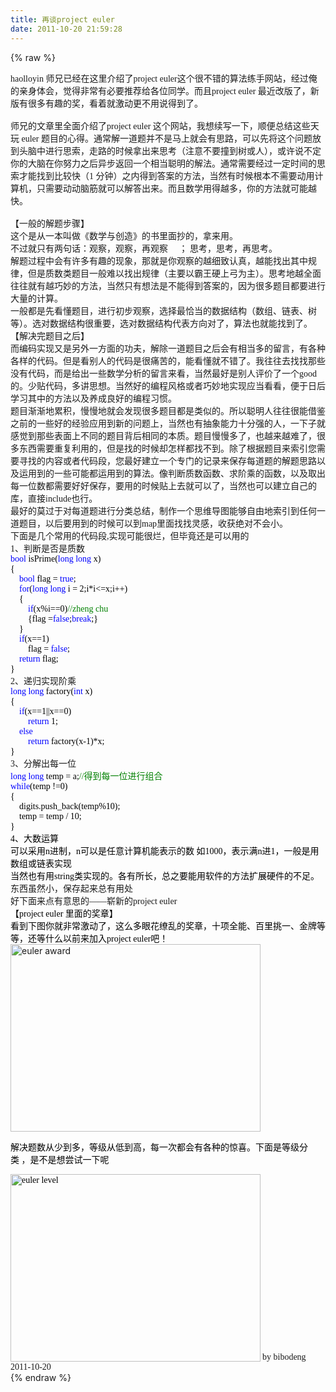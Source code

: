 ```yaml
---
title: 再谈project euler
date: 2011-10-20 21:59:28
---
```

{% raw %}
<div><span style="font-family:'Microsoft YaHei';font-size:14px;">haolloyin 师兄已经在这里介绍了project 
euler这个很不错的算法练手网站，经过俺的亲身体会，觉得非常有必要推荐给各位同学。而且project euler 
最近改版了，新版有很多有趣的奖，看着就激动更不用说得到了。</span></div>
<span style="font-family:'Microsoft YaHei';font-size:14px;"> </span><span style="font-family:'Microsoft YaHei';font-size:14px;"> </span><div><span style="font-family:'Microsoft YaHei';font-size:14px;">&nbsp;</span></div>
<span style="font-family:'Microsoft YaHei';font-size:14px;"> </span><span style="font-family:'Microsoft YaHei';font-size:14px;"> </span><div><span style="font-family:'Microsoft YaHei';font-size:14px;">师兄的文章里全面介绍了project euler 这个网站，我想续写一下，顺便总结这些天玩 euler 
题目的心得。通常解一道题并不是马上就会有思路，可以先将这个问题放到头脑中进行思索，走路的时候拿出来思考（注意不要撞到树或人），或许说不定你的大脑在你努力之后异步返回一个相当聪明的解法。通常需要经过一定时间的思索才能找到比较快（1 
分钟）之内得到答案的方法，当然有时候根本不需要动用计算机，只需要动动脑筋就可以解答出来。而且数学用得越多，你的方法就可能越快。</span></div>
<span style="font-family:'Microsoft YaHei';font-size:14px;"> </span><span style="font-family:'Microsoft YaHei';font-size:14px;"> </span><div><span style="font-family:'Microsoft YaHei';font-size:14px;">&nbsp;</span></div>
<span style="font-family:'Microsoft YaHei';font-size:14px;"> </span><span style="font-family:'Microsoft YaHei';font-size:14px;"> </span><div><span style="font-family:'Microsoft YaHei';font-size:14px;">【一般的解题步骤】</span></div>
<span style="font-family:'Microsoft YaHei';font-size:14px;"> </span><span style="font-family:'Microsoft YaHei';font-size:14px;"> </span><div><span style="font-family:'Microsoft YaHei';font-size:14px;">这个是从一本叫做《数学与创造》的书里面抄的，拿来用。</span></div>
<span style="font-family:'Microsoft YaHei';font-size:14px;"> </span><span style="font-family:'Microsoft YaHei';font-size:14px;"> </span><div><span style="font-family:'Microsoft YaHei';font-size:14px;">不过就只有两句话：观察，观察，再观察&nbsp;&nbsp;&nbsp;&nbsp; ； 思考，思考，再思考。</span></div>
<span style="font-family:'Microsoft YaHei';font-size:14px;"> </span><span style="font-family:'Microsoft YaHei';font-size:14px;"> </span><div><span style="font-family:'Microsoft YaHei';font-size:14px;">解题过程中会有许多有趣的现象，那就是你观察的越细致认真，越能找出其中规律，但是质数类题目一般难以找出规律（主要以霸王硬上弓为主）。思考地越全面往往就有越巧妙的方法，当然只有想法是不能得到答案的，因为很多题目都要进行大量的计算。</span></div>
<span style="font-family:'Microsoft YaHei';font-size:14px;"> </span><span style="font-family:'Microsoft YaHei';font-size:14px;"> </span><div><span style="font-family:'Microsoft YaHei';font-size:14px;">一般都是先看懂题目，进行初步观察，选择最恰当的数据结构（数组、链表、树等）。选对数据结构很重要，选对数据结构代表方向对了，算法也就能找到了。</span></div>
<span style="font-family:'Microsoft YaHei';font-size:14px;"> </span><span style="font-family:'Microsoft YaHei';font-size:14px;"> </span><div><span style="font-family:'Microsoft YaHei';font-size:14px;">【解决完题目之后】</span></div>
<span style="font-family:'Microsoft YaHei';font-size:14px;"> </span><span style="font-family:'Microsoft YaHei';font-size:14px;"> </span><div><span style="font-family:'Microsoft YaHei';font-size:14px;">而编码实现又是另外一方面的功夫，解除一道题目之后会有相当多的留言，有各种各样的代码。但是看别人的代码是很痛苦的，能看懂就不错了。我往往去找找那些没有代码，而是给出一些数学分析的留言来看，当然最好是别人评价了一个good的。少贴代码，多讲思想。当然好的编程风格或者巧妙地实现应当看看，便于日后学习其中的方法以及养成良好的编程习惯。</span></div>
<span style="font-family:'Microsoft YaHei';font-size:14px;"> </span><span style="font-family:'Microsoft YaHei';font-size:14px;"> </span><div><span style="font-family:'Microsoft YaHei';font-size:14px;">题目渐渐地累积，慢慢地就会发现很多题目都是类似的。所以聪明人往往很能借鉴之前的一些好的经验应用到新的问题上，当然也有抽象能力十分强的人，一下子就感觉到那些表面上不同的题目背后相同的本质。题目慢慢多了，也越来越难了，很多东西需要重复利用的，但是找的时候却怎样都找不到。除了根据题目来索引您需要寻找的内容或者代码段，您最好建立一个专门的记录来保存每道题的解题思路以及运用到的一些可能都运用到的算法。像判断质数函数、求阶乘的函数，以及取出每一位数都需要好好保存，要用的时候贴上去就可以了，当然也可以建立自己的库，直接include也行。</span></div>
<span style="font-family:'Microsoft YaHei';font-size:14px;"> </span><span style="font-family:'Microsoft YaHei';font-size:14px;"> </span><div><span style="font-family:'Microsoft YaHei';font-size:14px;">最好的莫过于对每道题进行分类总结，制作一个思维导图能够自由地索引到任何一道题目，以后要用到的时候可以到map里面找找灵感，收获绝对不会小。</span></div>
<span style="font-family:'Microsoft YaHei';font-size:14px;"> </span><span style="font-family:'Microsoft YaHei';font-size:14px;"> </span><div><span style="font-family:'Microsoft YaHei';font-size:14px;">下面是几个常用的代码段,实现可能很烂，但毕竟还是可以用的</span></div>
<span style="font-family:'Microsoft YaHei';font-size:14px;"> </span><span style="font-family:'Microsoft YaHei';font-size:14px;"> </span><div><span style="font-family:'Microsoft YaHei';font-size:14px;">1、判断是否是质数</span></div>
<span style="font-family:'Microsoft YaHei';font-size:14px;"> </span><span style="font-family:'Microsoft YaHei';font-size:14px;"> </span><div><span style="font-family:'Microsoft YaHei';font-size:14px;"> </span><div><span style="color:#0000ff;font-family:'Microsoft YaHei';font-size:14px;">bool<span style="color:windowtext;font-family:'Microsoft YaHei';font-size:14px;"> isPrime(</span>long<span style="color:windowtext;font-family:'Microsoft YaHei';font-size:14px;"> </span>long<span style="color:windowtext;font-family:'Microsoft YaHei';font-size:14px;"> x)</span></span></div>
<span style="font-family:'Microsoft YaHei';font-size:14px;"> </span><span style="font-family:'Microsoft YaHei';font-size:14px;"> </span><div><span style="color:windowtext;font-family:'Microsoft YaHei';font-size:14px;">{</span></div>
<span style="font-family:'Microsoft YaHei';font-size:14px;"> </span><span style="font-family:'Microsoft YaHei';font-size:14px;"> </span><div><span style="color:windowtext;font-family:'Microsoft YaHei';font-size:14px;">&nbsp;&nbsp;&nbsp;&nbsp;<span style="color:#0000ff;font-family:'Microsoft YaHei';font-size:14px;">bool</span> flag = <span style="color:#0000ff;font-family:'Microsoft YaHei';font-size:14px;">true</span>;</span></div>
<span style="font-family:'Microsoft YaHei';font-size:14px;"> </span><span style="font-family:'Microsoft YaHei';font-size:14px;"> </span><div><span style="color:windowtext;font-family:'Microsoft YaHei';font-size:14px;">&nbsp;&nbsp;&nbsp;&nbsp;<span style="color:#0000ff;font-family:'Microsoft YaHei';font-size:14px;">for</span>(<span style="color:#0000ff;font-family:'Microsoft YaHei';font-size:14px;">long</span> <span style="color:#0000ff;font-family:'Microsoft YaHei';font-size:14px;">long</span> i = 2;i*i&lt;=x;i++)</span></div>
<span style="font-family:'Microsoft YaHei';font-size:14px;"> </span><span style="font-family:'Microsoft YaHei';font-size:14px;"> </span><div><span style="color:windowtext;font-family:'Microsoft YaHei';font-size:14px;">&nbsp;&nbsp;&nbsp;&nbsp;{</span></div>
<span style="font-family:'Microsoft YaHei';font-size:14px;"> </span><span style="font-family:'Microsoft YaHei';font-size:14px;"> </span><div><span style="color:windowtext;font-family:'Microsoft YaHei';font-size:14px;">&nbsp;&nbsp;&nbsp;&nbsp;&nbsp;&nbsp;&nbsp;&nbsp;<span style="color:#0000ff;font-family:'Microsoft YaHei';font-size:14px;">if</span>(x%i==0)<span style="color:#008000;font-family:'Microsoft YaHei';font-size:14px;">//zheng 
chu</span></span></div>
<span style="font-family:'Microsoft YaHei';font-size:14px;"> </span><span style="font-family:'Microsoft YaHei';font-size:14px;"> </span><div><span style="color:windowtext;font-family:'Microsoft YaHei';font-size:14px;">&nbsp;&nbsp;&nbsp;&nbsp;&nbsp;&nbsp;&nbsp;&nbsp;{flag =<span style="color:#0000ff;font-family:'Microsoft YaHei';font-size:14px;">false</span>;<span style="color:#0000ff;font-family:'Microsoft YaHei';font-size:14px;">break</span>;}</span></div>
<span style="font-family:'Microsoft YaHei';font-size:14px;"> </span><span style="font-family:'Microsoft YaHei';font-size:14px;"> </span><div><span style="color:windowtext;font-family:'Microsoft YaHei';font-size:14px;">&nbsp;&nbsp;&nbsp;&nbsp;}</span></div>
<span style="font-family:'Microsoft YaHei';font-size:14px;"> </span><span style="font-family:'Microsoft YaHei';font-size:14px;"> </span><div><span style="color:windowtext;font-family:'Microsoft YaHei';font-size:14px;">&nbsp;&nbsp;&nbsp;&nbsp;<span style="color:#0000ff;font-family:'Microsoft YaHei';font-size:14px;">if</span>(x==1)</span></div>
<span style="font-family:'Microsoft YaHei';font-size:14px;"> </span><span style="font-family:'Microsoft YaHei';font-size:14px;"> </span><div><span style="color:windowtext;font-family:'Microsoft YaHei';font-size:14px;">&nbsp;&nbsp;&nbsp;&nbsp;&nbsp;&nbsp;&nbsp;&nbsp;flag = <span style="color:#0000ff;font-family:'Microsoft YaHei';font-size:14px;">false</span>;</span></div>
<span style="font-family:'Microsoft YaHei';font-size:14px;"> </span><span style="font-family:'Microsoft YaHei';font-size:14px;"> </span><div><span style="color:windowtext;font-family:'Microsoft YaHei';font-size:14px;">&nbsp;&nbsp;&nbsp;&nbsp;<span style="color:#0000ff;font-family:'Microsoft YaHei';font-size:14px;">return</span> flag;</span></div>
<span style="font-family:'Microsoft YaHei';font-size:14px;"> </span><span style="font-family:'Microsoft YaHei';font-size:14px;"> </span><span style="color:windowtext;font-family:'Microsoft YaHei';font-size:14px;">}</span><span style="font-family:'Microsoft YaHei';font-size:14px;">&nbsp; </span></div>
<span style="font-family:'Microsoft YaHei';font-size:14px;"> </span><span style="font-family:'Microsoft YaHei';font-size:14px;"> </span><div><span style="font-family:'Microsoft YaHei';font-size:14px;">2、递归实现阶乘</span></div>
<span style="font-family:'Microsoft YaHei';font-size:14px;"> </span><span style="font-family:'Microsoft YaHei';font-size:14px;"> </span><div><span style="font-family:'Microsoft YaHei';font-size:14px;"> </span><div><span style="color:#0000ff;font-family:'Microsoft YaHei';font-size:14px;">long<span style="color:windowtext;font-family:'Microsoft YaHei';font-size:14px;"> </span>long<span style="color:windowtext;font-family:'Microsoft YaHei';font-size:14px;"> 
factory(</span>int<span style="color:windowtext;font-family:'Microsoft YaHei';font-size:14px;"> x)</span></span></div>
<span style="font-family:'Microsoft YaHei';font-size:14px;"> </span><span style="font-family:'Microsoft YaHei';font-size:14px;"> </span><div><span style="color:windowtext;font-family:'Microsoft YaHei';font-size:14px;">{</span></div>
<span style="font-family:'Microsoft YaHei';font-size:14px;"> </span><span style="font-family:'Microsoft YaHei';font-size:14px;"> </span><div><span style="color:windowtext;font-family:'Microsoft YaHei';font-size:14px;">&nbsp;&nbsp;&nbsp;&nbsp;<span style="color:#0000ff;font-family:'Microsoft YaHei';font-size:14px;">if</span>(x==1||x==0)</span></div>
<span style="font-family:'Microsoft YaHei';font-size:14px;"> </span><span style="font-family:'Microsoft YaHei';font-size:14px;"> </span><div><span style="color:windowtext;font-family:'Microsoft YaHei';font-size:14px;">&nbsp;&nbsp;&nbsp;&nbsp;&nbsp;&nbsp;&nbsp;&nbsp;<span style="color:#0000ff;font-family:'Microsoft YaHei';font-size:14px;">return</span> 1;</span></div>
<span style="font-family:'Microsoft YaHei';font-size:14px;"> </span><span style="font-family:'Microsoft YaHei';font-size:14px;"> </span><div><span style="color:windowtext;font-family:'Microsoft YaHei';font-size:14px;">&nbsp;&nbsp;&nbsp;&nbsp;<span style="color:#0000ff;font-family:'Microsoft YaHei';font-size:14px;">else</span> </span></div>
<span style="font-family:'Microsoft YaHei';font-size:14px;"> </span><span style="font-family:'Microsoft YaHei';font-size:14px;"> </span><div><span style="color:windowtext;font-family:'Microsoft YaHei';font-size:14px;">&nbsp;&nbsp;&nbsp;&nbsp;&nbsp;&nbsp;&nbsp;&nbsp;<span style="color:#0000ff;font-family:'Microsoft YaHei';font-size:14px;">return</span> factory(x-1)*x;&nbsp;&nbsp;&nbsp;&nbsp;</span></div>
<span style="font-family:'Microsoft YaHei';font-size:14px;"> </span><span style="font-family:'Microsoft YaHei';font-size:14px;"> </span><span style="color:windowtext;font-family:'Microsoft YaHei';font-size:14px;">}</span><span style="font-family:'Microsoft YaHei';font-size:14px;"> </span></div>
<span style="font-family:'Microsoft YaHei';font-size:14px;"> </span><span style="font-family:'Microsoft YaHei';font-size:14px;"> </span><div><span style="font-family:'Microsoft YaHei';font-size:14px;">3、分解出每一位</span><span style="color:windowtext;font-family:'Microsoft YaHei';font-size:14px;">&nbsp;&nbsp;&nbsp;&nbsp;&nbsp;&nbsp;&nbsp;&nbsp;&nbsp;&nbsp;<span style="color:#0000ff;font-family:'Microsoft YaHei';font-size:14px;">&nbsp;&nbsp;&nbsp;&nbsp;</span></span></div>
<span style="font-family:'Microsoft YaHei';font-size:14px;"> </span><span style="font-family:'Microsoft YaHei';font-size:14px;"> </span><div><span style="font-family:'Microsoft YaHei';font-size:14px;"> </span><div><span style="color:#0000ff;font-family:'Microsoft YaHei';font-size:14px;">long<span style="color:windowtext;font-family:'Microsoft YaHei';font-size:14px;"> </span>long<span style="color:windowtext;font-family:'Microsoft YaHei';font-size:14px;"> temp = 
a;<span style="color:#008000;font-family:'Microsoft YaHei';font-size:14px;">//得到每一位进行组合</span></span></span></div>
<span style="font-family:'Microsoft YaHei';font-size:14px;"> </span><span style="font-family:'Microsoft YaHei';font-size:14px;"> </span><div><span style="color:windowtext;font-family:'Microsoft YaHei';font-size:14px;"><span style="color:#0000ff;font-family:'Microsoft YaHei';font-size:14px;">while</span>(temp !=0)</span></div>
<span style="font-family:'Microsoft YaHei';font-size:14px;"> </span><span style="font-family:'Microsoft YaHei';font-size:14px;"> </span><div><span style="color:windowtext;font-family:'Microsoft YaHei';font-size:14px;">{</span></div>
<span style="font-family:'Microsoft YaHei';font-size:14px;"> </span><span style="font-family:'Microsoft YaHei';font-size:14px;"> </span><div><span style="color:windowtext;font-family:'Microsoft YaHei';font-size:14px;">&nbsp;&nbsp;&nbsp;&nbsp;digits.push_back(temp%10);</span></div>
<span style="font-family:'Microsoft YaHei';font-size:14px;"> </span><span style="font-family:'Microsoft YaHei';font-size:14px;"> </span><div><span style="color:windowtext;font-family:'Microsoft YaHei';font-size:14px;">&nbsp;&nbsp;&nbsp;&nbsp;temp = temp / 
10;</span></div>
<span style="font-family:'Microsoft YaHei';font-size:14px;"> </span><span style="font-family:'Microsoft YaHei';font-size:14px;"> </span><div><span style="color:windowtext;font-family:'Microsoft YaHei';font-size:14px;">}</span><span style="font-family:'Microsoft YaHei';font-size:14px;"> </span></div>
<span style="font-family:'Microsoft YaHei';font-size:14px;"> </span><span style="font-family:'Microsoft YaHei';font-size:14px;"> </span><div><span style="color:#000000;font-family:'Microsoft YaHei';font-size:14px;">4、大数运算</span></div>
<span style="font-family:'Microsoft YaHei';font-size:14px;"> </span><span style="font-family:'Microsoft YaHei';font-size:14px;"> </span><div><span style="color:#000000;font-family:'Microsoft YaHei';font-size:14px;">可以采用n进制，n可以是任意计算机能表示的数 
如1000，表示满n进1，一般是用数组或链表实现</span></div>
<span style="font-family:'Microsoft YaHei';font-size:14px;"> </span><span style="font-family:'Microsoft YaHei';font-size:14px;"> </span><div><span style="color:#000000;font-family:'Microsoft YaHei';font-size:14px;">当然也有用string类实现的。各有所长，总之要能用软件的方法扩展硬件的不足。</span></div>
<span style="font-family:'Microsoft YaHei';font-size:14px;"> </span><span style="font-family:'Microsoft YaHei';font-size:14px;"> </span><div><span style="font-family:'Microsoft YaHei';font-size:14px;">东西虽然小，保存起来总有用处</span></div>
<span style="font-family:'Microsoft YaHei';font-size:14px;"> </span><span style="font-family:'Microsoft YaHei';font-size:14px;"> </span><div><span style="font-family:'Microsoft YaHei';font-size:14px;">好下面来点有意思的——崭新的project euler </span></div>
<span style="font-family:'Microsoft YaHei';font-size:14px;"> </span><span style="font-family:'Microsoft YaHei';font-size:14px;"> </span><div><span style="color:#000000;font-family:'Microsoft YaHei';font-size:14px;">【project euler 里面的奖章】</span></div>
<span style="font-family:'Microsoft YaHei';font-size:14px;"> </span><span style="font-family:'Microsoft YaHei';font-size:14px;"> </span><div><span style="color:#000000;font-family:'Microsoft YaHei';font-size:14px;">看到下图你就非常激动了，这么多眼花缭乱的奖章，十项全能、百里挑一、金牌等等，还等什么以前来加入project 
euler吧！</span></div>
<span style="font-family:'Microsoft YaHei';font-size:14px;"> </span><span style="font-family:'Microsoft YaHei';font-size:14px;"> </span><div><img src="http://img1.51cto.com/attachment/201110/221102243.png" title="euler award" alt="euler award" width="400" border="0" height="300" /><br />
<span style="font-family:'Microsoft YaHei';font-size:14px;"> </span><span style="font-family:'Microsoft YaHei';font-size:14px;"> </span></div>
<span style="font-family:'Microsoft YaHei';font-size:14px;"> </span><span style="font-family:'Microsoft YaHei';font-size:14px;"> </span><div><p><span style="color:#000000;font-family:'Microsoft YaHei';font-size:14px;">解决题数从少到多，等级从低到高，每一次都会有各种的惊喜。下面是等级分类</span><span style="font-family:'Microsoft YaHei';font-size:14px;">&nbsp;，</span><span style="color:#000000;font-family:'Microsoft YaHei';font-size:14px;">是不是想尝试一下呢</span></p>
<span style="font-family:'Microsoft YaHei';font-size:14px;"> </span><span style="font-family:'Microsoft YaHei';font-size:14px;"> </span><p><span style="color:#000000;font-family:'Microsoft YaHei';font-size:14px;"><img src="http://img1.51cto.com/attachment/201110/222050261.png" title="euler level" alt="euler level" width="400" align="left" border="0" height="300" /><br />
</span></p>
<span style="font-family:'Microsoft YaHei';font-size:14px;"> </span><span style="font-family:'Microsoft YaHei';font-size:14px;"> </span></div>
<span style="font-family:'Microsoft YaHei';font-size:14px;"> </span><span style="font-family:'Microsoft YaHei';font-size:14px;"> </span><div><br />
<span style="font-family:'Microsoft YaHei';font-size:14px;"> </span><span style="font-family:'Microsoft YaHei';font-size:14px;"> </span><br />
<span style="font-family:'Microsoft YaHei';font-size:14px;"> </span><span style="font-family:'Microsoft YaHei';font-size:14px;"> </span><br />
<span style="font-family:'Microsoft YaHei';font-size:14px;"> </span><span style="font-family:'Microsoft YaHei';font-size:14px;"> </span><br />
<span style="font-family:'Microsoft YaHei';font-size:14px;"> </span><span style="font-family:'Microsoft YaHei';font-size:14px;"> </span><br />
<span style="font-family:'Microsoft YaHei';font-size:14px;"> </span><span style="font-family:'Microsoft YaHei';font-size:14px;"> </span><br />
<span style="font-family:'Microsoft YaHei';font-size:14px;"> </span><span style="font-family:'Microsoft YaHei';font-size:14px;"> </span><br />
<span style="font-family:'Microsoft YaHei';font-size:14px;"> </span><span style="font-family:'Microsoft YaHei';font-size:14px;"> </span><br />
<span style="font-family:'Microsoft YaHei';font-size:14px;"> </span><span style="font-family:'Microsoft YaHei';font-size:14px;"> </span><br />
<span style="font-family:'Microsoft YaHei';font-size:14px;"> </span><span style="font-family:'Microsoft YaHei';font-size:14px;"> </span><br />
<span style="font-family:'Microsoft YaHei';font-size:14px;"> </span><span style="font-family:'Microsoft YaHei';font-size:14px;"> </span><br />
<span style="font-family:'Microsoft YaHei';font-size:14px;"> </span><span style="font-family:'Microsoft YaHei';font-size:14px;"> </span><br />
<span style="font-family:'Microsoft YaHei';font-size:14px;"> </span><span style="font-family:'Microsoft YaHei';font-size:14px;"> </span><br />
<span style="font-family:'Microsoft YaHei';font-size:14px;"> </span><span style="font-family:'Microsoft YaHei';font-size:14px;"> </span><br />
<span style="font-family:'Microsoft YaHei';font-size:14px;"> </span><span style="font-family:'Microsoft YaHei';font-size:14px;"> </span><br />
<span style="font-family:'Microsoft YaHei';font-size:14px;"> </span><span style="font-family:'Microsoft YaHei';font-size:14px;"> by bibodeng 2011-10-20</span><br />
<span style="font-size:16px;">  </span></div>
<span style="font-size:16px;"> </span></div>{% endraw %}
